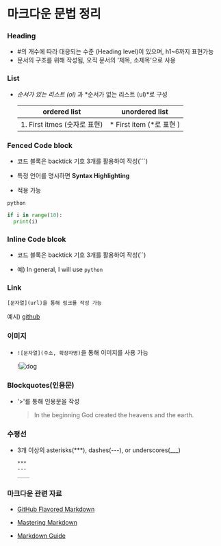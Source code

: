 # 마크다운 문법 정리

### Heading

* #의 개수에 따라 대응되는 수준 (Heading level)이 있으며, h1~6까지 표현가능
* 문서의 구조를 위해 작성됨, 오직 문서의 '제목, 소제목'으로 사용 



### List

* *순서가 있는 리스트 (ol)* 과 *순서가 없는 리스트 (ul)*로 구성

  |         ordered list         |      unordered list      |
  | :--------------------------: | :----------------------: |
  | 1. First itmes (숫자로 표현) | * First item (*로 표현 ) |

  

### Fenced Code block

* 코드 블록은 backtick 기호 3개를 활용하여 작성(```)

* 특정 언어를 명시하면 **Syntax Highlighting**

*  적용 가능 

  `python`

  ```python
  if i in range(10):
    print(i)
  ```

  

### Inline Code blcok

* 코드 블록은 backtick 기호 3개를 활용하여 작성(``)

* 예) In general, I will use `python`

  

### Link

```
[문자열](url)을 통해 링크를 작성 가능 
```

예시) [github](https://github.com/)



### 이미지

* `![문자열](주소, 확장자명)`을 통해 이미지를 사용 가능 

  !![dog](md-images/dog.jpeg)
  

### Blockquotes(인용문)

* '>'를 통해 인용문을 작성

  >  In the beginning God created the heavens and the earth.



### 수평선

* 3개 이상의 asterisks(***), dashes(---), or underscores(___)

  ```
  ***
  ---
  ____
  ```



### 마크다운 관련 자료

* [GitHub Flavored Markdown](https://github.github.com/gfm/)

* [Mastering Markdown](https://guides.github.com/features/mastering-markdown/)

* [Markdown Guide](https://www.markdownguide.org/)

  
